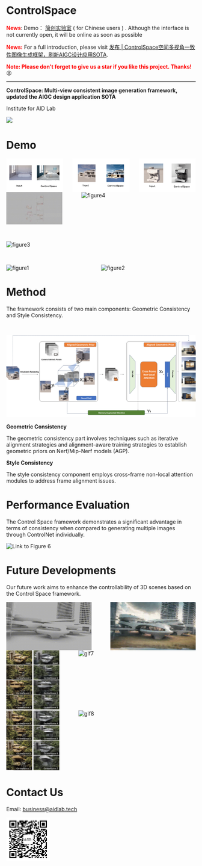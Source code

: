 # ControlSpace
**<span style="color:red">
News</span>**: Demo： <a href = "https://labs.jianchuang.tech">简创实验室</a> ( for Chinese users ) . Although the interface is not currently open, it will be online as soon as possible

<font color='red'>**News:**</font>
For a full introduction, please visit <a href = 'https://mp.weixin.qq.com/s?__biz=MzU2NDk5OTk3Mw==&mid=2247484009&idx=1&sn=256588cad735074642cdb7f00595e40b&chksm=fc432023cb34a93558c1672bea3698081773bf7decbc553c98abd85daf6156cd051f438227b7#rd' >发布 | ControlSpace空间多视角一致性图像生成框架，刷新AIGC设计应用SOTA</a>.

<font color='red'>**Note: Please don't forget to give us a star if you like this project. Thanks!**</font> :stuck_out_tongue_winking_eye:

---


[//]: # (~~**A demo that can be experienced is being prepared.**~~)

**ControlSpace: Multi-view consistent image generation framework, updated the AIGC design application SOTA**

Institute for AID Lab

<a href='https://github.com/AIDLlab/ControlSpace/'><img src='https://img.shields.io/badge/Project-Page-Green'></a> 

# Demo

<div style="display: flex; justify-content: space-between;">
    <img src="docs/1.gif" alt="gif1" width="30%">
    <img src="docs/2.gif" alt="gif2" width="30%">
    <img src="docs/3.gif" alt="gif3" width="30%">
</div>

<div style="display: flex; justify-content: space-between;">
    <img src="docs/4.gif" alt="gif4" width="29.6%">
    <img src="docs/4.png" alt="figure4" width="60.4%">
</div>

<br> <!-- 插入一行间距 -->

<div style="display: flex; justify-content: space-between;">
    <img src="docs/3.png" alt="figure3" width="90%">
</div>

<br> <!-- 插入一行间距 -->

<div style="display: flex; justify-content: space-between;">  
    <img src="docs/1.png" alt="figure1" width="90%">
    <img src="docs/2.png" alt="figure2" width="90%">
</div>



# Method

The framework consists of two main components: Geometric Consistency and Style Consistency.

<br> <!-- 插入一行间距 -->

![Link to Figure 5](docs/5.png)

**Geometric Consistency**

The geometric consistency part involves techniques such as iterative alignment strategies and alignment-aware training strategies to establish geometric priors on Nerf/Mip-Nerf models (AGP).

**Style Consistency**

The style consistency component employs cross-frame non-local attention modules to address frame alignment issues.

# Performance Evaluation

The Control Space framework demonstrates a significant advantage in terms of consistency when compared to generating multiple images through ControlNet individually.

![Link to Figure 6](docs/6.png)

# Future Developments

Our future work aims to enhance the controllability of 3D scenes based on the Control Space framework.

<div style="display: flex; justify-content: space-between;">
    <img src="docs/5.gif" alt="gif5" width="45%">
    <img src="docs/6.gif" alt="gif6" width="45%">
</div>

<div style="display: flex; justify-content: space-between;">
    <img src="docs/7.png" alt="png7" width="28%">
    <img src="docs/7.gif" alt="gif7" width="62%">
</div>

<div style="display: flex; justify-content: space-between;">
    <img src="docs/8.png" alt="png8" width="28%">
    <img src="docs/8.gif" alt="gif8" width="62%">
</div>


# Contact Us

Email: business@aidlab.tech

<div style="display: flex;">
    <img src="docs/8.jpg" alt="Link to Figure 8" width="23%">

